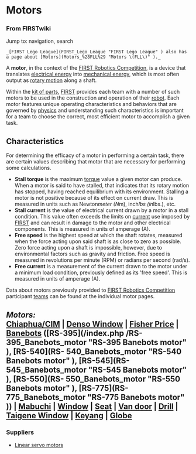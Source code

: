 

# Motors

### From FIRSTwiki

Jump to: navigation, search

    _[FIRST Lego League](FIRST_Lego_League "FIRST Lego League" ) also has a page about [Motors](Motors_%28FLL%29 "Motors \(FLL\)" )._

  
A **motor**, in the context of the [FIRST Robotics
Competition](FIRST_Robotics_Competition "FIRST Robotics
Competition" ), is a device that translates [electrical
energy](http://www.wikipedia.org/wiki/Electricity "wikipedia:Electricity" )
into [mechanical energy](http://www.wikipedia.org/wiki/Mechanical_engergy
"wikipedia:Mechanical_engergy" ), which is most often output as [rotary
motion](http://www.wikipedia.org/wiki/rotation "wikipedia:rotation" ) along a
shaft.

Within the [kit of parts](Kit_of_parts "Kit of parts" ),
[FIRST](FIRST "FIRST" ) provides each team with a number of such
motors to be used in the construction and operation of their
[robot](Robot "Robot" ). Each motor features unique operating
characteristics and behaviors that are governed by
[physics](Physics "Physics" ) and understanding such
characteristics is important for a team to choose the correct, most efficient
motor to accomplish a given task.


##  Characteristics

For determining the efficacy of a motor in performing a certain task, there
are certain values describing that motor that are necessary for performing
some calculations.

  * **Stall torque** is the maximum [torque](Torque "Torque" ) value a given motor can produce. When a motor is said to have stalled, that indicates that its rotary motion has stopped, having reached equilibrium with its environment. Stalling a motor is not positive because of its effect on current draw. This is measured in units such as Newton*meter (N*m), inch*lbs (in*lbs.), etc. 
  * **Stall current** is the value of electrical current drawn by a motor in a stall condition. This value often exceeds the limits on [current](http://www.wikipedia.org/wiki/Electric_current "wikipedia:Electric_current" ) use imposed by [FIRST](FIRST "FIRST" ) and can result in damage to the motor and other electrical components. This is measured in units of amperage (A). 
  * **Free speed** is the highest speed at which the shaft rotates, measured when the force acting upon said shaft is as close to zero as possible. Zero force acting upon a shaft is impossible, however, due to environmental factors such as gravity and friction. Free speed is measured in revolutions per minute (RPM) or radians per second (rad/s). 
  * **Free current** is a measurement of the current drawn to the motor under a minimum load condition, previously defined as its 'free speed'. This is measured in units of amperage (A). 

Data about motors previously provided to [FIRST Robotics
Competition](FIRST_Robotics_Competition "FIRST Robotics
Competition" ) participant [teams](Team "Team" ) can be found at
the individual motor pages.

_**Motors:**_  
[Chiaphua/CIM](CIM_motor "CIM motor" ) | [Denso
Window](Denso_window_motor "Denso window motor" ) | [Fisher
Price](Fisher_Price_motor "Fisher Price motor" ) |
[Banebots](Banebots_motor "Banebots motor" ) ([RS-395](/index.php
/RS-395_Banebots_motor "RS-395 Banebots motor" ), [RS-540](RS-
540_Banebots_motor "RS-540 Banebots motor" ), [RS-545](RS-
545_Banebots_motor "RS-545 Banebots motor" ), [RS-550](RS-
550_Banebots_motor "RS-550 Banebots motor" ), [RS-775](RS-
775_Banebots_motor "RS-775 Banebots motor" )) |
[Mabuchi](Mabuchi_motors "Mabuchi motors" ) |
[Window](Window_motor "Window motor" ) |
[Seat](/index.php?title=Seat_motor&action=edit "Seat motor" ) | [Van
door](Van_door_motor "Van door motor" ) |
[Drill](Drill_motor "Drill motor" ) | [Taigene
Window](/index.php?title=Taigene_window_motor&action=edit "Taigene window
motor" ) | [Keyang](/index.php?title=Keyang_motor&action=edit "Keyang motor" )
| [Globe](Globe_motor "Globe motor" )  
---  
  

### Suppliers

  * [Linear servo motors](http://www.intellidrives.com "http://www.intellidrives.com" )

